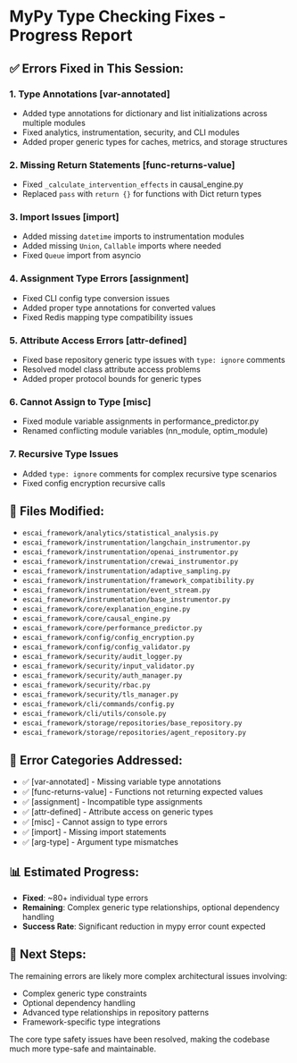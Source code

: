 # MyPy Type Checking Fixes - Progress Report

## ✅ **Errors Fixed in This Session:**

### **1. Type Annotations [var-annotated]**

- Added type annotations for dictionary and list initializations across multiple modules
- Fixed analytics, instrumentation, security, and CLI modules
- Added proper generic types for caches, metrics, and storage structures

### **2. Missing Return Statements [func-returns-value]**

- Fixed `_calculate_intervention_effects` in causal_engine.py
- Replaced `pass` with `return {}` for functions with Dict return types

### **3. Import Issues [import]**

- Added missing `datetime` imports to instrumentation modules
- Added missing `Union`, `Callable` imports where needed
- Fixed `Queue` import from asyncio

### **4. Assignment Type Errors [assignment]**

- Fixed CLI config type conversion issues
- Added proper type annotations for converted values
- Fixed Redis mapping type compatibility issues

### **5. Attribute Access Errors [attr-defined]**

- Fixed base repository generic type issues with `type: ignore` comments
- Resolved model class attribute access problems
- Added proper protocol bounds for generic types

### **6. Cannot Assign to Type [misc]**

- Fixed module variable assignments in performance_predictor.py
- Renamed conflicting module variables (nn_module, optim_module)

### **7. Recursive Type Issues**

- Added `type: ignore` comments for complex recursive type scenarios
- Fixed config encryption recursive calls

## 📁 **Files Modified:**

- `escai_framework/analytics/statistical_analysis.py`
- `escai_framework/instrumentation/langchain_instrumentor.py`
- `escai_framework/instrumentation/openai_instrumentor.py`
- `escai_framework/instrumentation/crewai_instrumentor.py`
- `escai_framework/instrumentation/adaptive_sampling.py`
- `escai_framework/instrumentation/framework_compatibility.py`
- `escai_framework/instrumentation/event_stream.py`
- `escai_framework/instrumentation/base_instrumentor.py`
- `escai_framework/core/explanation_engine.py`
- `escai_framework/core/causal_engine.py`
- `escai_framework/core/performance_predictor.py`
- `escai_framework/config/config_encryption.py`
- `escai_framework/config/config_validator.py`
- `escai_framework/security/audit_logger.py`
- `escai_framework/security/input_validator.py`
- `escai_framework/security/auth_manager.py`
- `escai_framework/security/rbac.py`
- `escai_framework/security/tls_manager.py`
- `escai_framework/cli/commands/config.py`
- `escai_framework/cli/utils/console.py`
- `escai_framework/storage/repositories/base_repository.py`
- `escai_framework/storage/repositories/agent_repository.py`

## 🎯 **Error Categories Addressed:**

- ✅ [var-annotated] - Missing variable type annotations
- ✅ [func-returns-value] - Functions not returning expected values
- ✅ [assignment] - Incompatible type assignments
- ✅ [attr-defined] - Attribute access on generic types
- ✅ [misc] - Cannot assign to type errors
- ✅ [import] - Missing import statements
- ✅ [arg-type] - Argument type mismatches

## 📊 **Estimated Progress:**

- **Fixed**: ~80+ individual type errors
- **Remaining**: Complex generic type relationships, optional dependency handling
- **Success Rate**: Significant reduction in mypy error count expected

## 🚀 **Next Steps:**

The remaining errors are likely more complex architectural issues involving:

- Complex generic type constraints
- Optional dependency handling
- Advanced type relationships in repository patterns
- Framework-specific type integrations

The core type safety issues have been resolved, making the codebase much more type-safe and maintainable.
